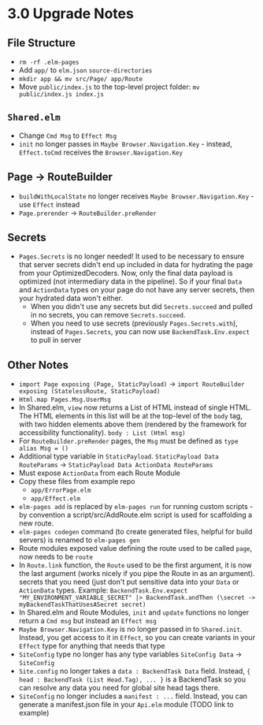 # 3.0 Upgrade Notes

## File Structure

- `rm -rf .elm-pages`
- Add `app/` to `elm.json` `source-directories`
- `mkdir app && mv src/Page/ app/Route`
- Move `public/index.js` to the top-level project folder: `mv public/index.js index.js`

## `Shared.elm`

- Change `Cmd Msg` to `Effect Msg`
- `init` no longer passes in `Maybe Browser.Navigation.Key` - instead, `Effect.toCmd` receives the `Browser.Navigation.Key`

## Page -> RouteBuilder

- `buildWithLocalState` no longer receives `Maybe Browser.Navigation.Key` - use `Effect` instead
- `Page.prerender` -> `RouteBuilder.preRender`

## Secrets

- `Pages.Secrets` is no longer needed! It used to be necessary to ensure that server secrets didn't end up included in data for hydrating the page from your OptimizedDecoders. Now, only the final data payload is optimized (not intermediary data in the pipeline). So if your final `Data` and `ActionData` types on your page do not have any server secrets, then your hydrated data won't either.
  - When you didn't use any secrets but did `Secrets.succeed` and pulled in no secrets, you can remove `Secrets.succeed`.
  - When you need to use secrets (previously `Pages.Secrets.with`), instead of `Pages.Secrets`, you can now use `BackendTask.Env.expect` to pull in server

## Other Notes

- `import Page exposing (Page, StaticPayload)` -> `import RouteBuilder exposing (StatelessRoute, StaticPayload)`
- `Html.map Pages.Msg.UserMsg`
- In Shared.elm, `view` now returns a List of HTML instead of single HTML. The HTML elements in this list will be at the top-level of the `body` tag, with two hidden elements above them (rendered by the framework for accessibility functionality). `body : List (Html msg)`
- For `RouteBuilder.preRender` pages, the `Msg` must be defined as `type alias Msg = ()`
- Additional type variable in `StaticPayload`. `StaticPayload Data RouteParams` -> `StaticPayload Data ActionData RouteParams`
- Must expose `ActionData` from each Route Module
- Copy these files from example repo
  - `app/ErrorPage.elm`
  - `app/Effect.elm`
- `elm-pages add` is replaced by `elm-pages run` for running custom scripts - by convention a script/src/AddRoute.elm script is used for scaffolding a new route.
- `elm-pages codegen` command (to create generated files, helpful for build servers) is renamed to `elm-pages gen`
- Route modules exposed value defining the route used to be called `page`, now needs to be `route`
- In `Route.link` function, the `Route` used to be the first argument, it is now the last argument (works nicely if you pipe the Route in as an argument).
  secrets that you need (just don't put sensitive data into your `Data` or `ActionData` types. Example: `BackendTask.Env.expect "MY_ENVIRONMENT_VARIABLE_SECRET" |> BackendTask.andThen (\secret -> myBackendTaskThatUsesASecret secret)`
- In Shared.elm and Route Modules, `init` and `update` functions no longer return a `Cmd msg` but instead an `Effect msg`
- `Maybe Browser.Navigation.Key` is no longer passed in to `Shared.init`. Instead, you get access to it in `Effect`, so you can create variants in your `Effect` type for anything that needs that type
- `SiteConfig` type no longer has any type variables `SiteConfig Data` -> `SiteConfig`
- `Site.config` no longer takes a `data : BackendTask Data` field. Instead, `{ head : BackendTask (List Head.Tag), ... }` is a BackendTask so you can resolve any data you need for global site head tags there.
- `SiteConfig` no longer includes a `manifest : ...` field. Instead, you can generate a manifest.json file in your `Api.elm` module (TODO link to example)
